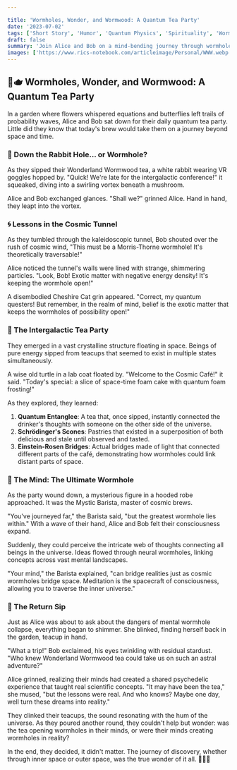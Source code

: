 ```yaml
---

title: 'Wormholes, Wonder, and Wormwood: A Quantum Tea Party'
date: '2023-07-02'
tags: ['Short Story', 'Humor', 'Quantum Physics', 'Spirituality', 'Wormholes',]
draft: false
summary: 'Join Alice and Bob on a mind-bending journey through wormholes, quantum realms, and the power of perception in this whimsical tale'
images: ['https://www.rics-notebook.com/articleimage/Personal/WWW.webp']
---
```


## 🍄🫖 Wormholes, Wonder, and Wormwood: A Quantum Tea Party

In a garden where flowers whispered equations and butterflies left trails of probability waves, Alice and Bob sat down for their daily quantum tea party. Little did they know that today's brew would take them on a journey beyond space and time.

### 🐰 Down the Rabbit Hole... or Wormhole?

As they sipped their Wonderland Wormwood tea, a white rabbit wearing VR goggles hopped by. "Quick! We're late for the intergalactic conference!" it squeaked, diving into a swirling vortex beneath a mushroom.

Alice and Bob exchanged glances. "Shall we?" grinned Alice. Hand in hand, they leapt into the vortex.

### 🌀 Lessons in the Cosmic Tunnel

As they tumbled through the kaleidoscopic tunnel, Bob shouted over the rush of cosmic wind, "This must be a Morris-Thorne wormhole! It's theoretically traversable!"

Alice noticed the tunnel's walls were lined with strange, shimmering particles. "Look, Bob! Exotic matter with negative energy density! It's keeping the wormhole open!"

A disembodied Cheshire Cat grin appeared. "Correct, my quantum questers! But remember, in the realm of mind, belief is the exotic matter that keeps the wormholes of possibility open!"

### 🌌 The Intergalactic Tea Party

They emerged in a vast crystalline structure floating in space. Beings of pure energy sipped from teacups that seemed to exist in multiple states simultaneously.

A wise old turtle in a lab coat floated by. "Welcome to the Cosmic Café!" it said. "Today's special: a slice of space-time foam cake with quantum foam frosting!"

As they explored, they learned:

1. **Quantum Entanglee**: A tea that, once sipped, instantly connected the drinker's thoughts with someone on the other side of the universe.
2. **Schrödinger's Scones**: Pastries that existed in a superposition of both delicious and stale until observed and tasted.
3. **Einstein-Rosen Bridges**: Actual bridges made of light that connected different parts of the café, demonstrating how wormholes could link distant parts of space.

### 🧠 The Mind: The Ultimate Wormhole

As the party wound down, a mysterious figure in a hooded robe approached. It was the Mystic Barista, master of cosmic brews.

"You've journeyed far," the Barista said, "but the greatest wormhole lies within." With a wave of their hand, Alice and Bob felt their consciousness expand.

Suddenly, they could perceive the intricate web of thoughts connecting all beings in the universe. Ideas flowed through neural wormholes, linking concepts across vast mental landscapes.

"Your mind," the Barista explained, "can bridge realities just as cosmic wormholes bridge space. Meditation is the spacecraft of consciousness, allowing you to traverse the inner universe."

### 🍵 The Return Sip

Just as Alice was about to ask about the dangers of mental wormhole collapse, everything began to shimmer. She blinked, finding herself back in the garden, teacup in hand.

"What a trip!" Bob exclaimed, his eyes twinkling with residual stardust. "Who knew Wonderland Wormwood tea could take us on such an astral adventure?"

Alice grinned, realizing their minds had created a shared psychedelic experience that taught real scientific concepts. "It may have been the tea," she mused, "but the lessons were real. And who knows? Maybe one day, well turn these dreams into reality."

They clinked their teacups, the sound resonating with the hum of the universe. As they poured another round, they couldn't help but wonder: was the tea opening wormholes in their minds, or were their minds creating wormholes in reality?

In the end, they decided, it didn't matter. The journey of discovery, whether through inner space or outer space, was the true wonder of it all. 🌌🍵🧠